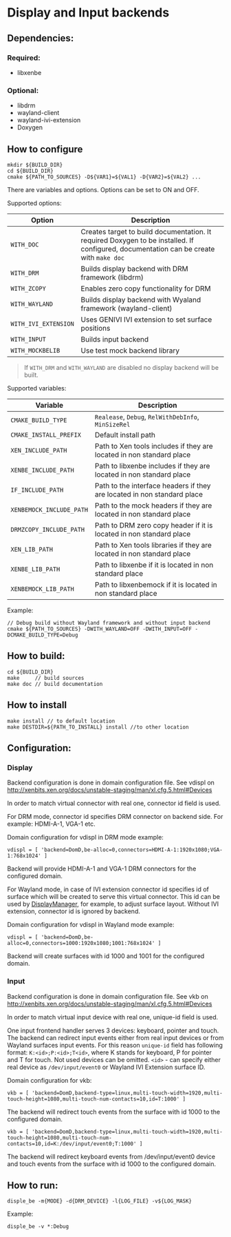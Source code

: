 # Display and Input backends

## Dependencies:
### Required:
* libxenbe
### Optional:
* libdrm
* wayland-client
* wayland-ivi-extension
* Doxygen

## How to configure
```
mkdir ${BUILD_DIR}
cd ${BUILD_DIR}
cmake ${PATH_TO_SOURCES} -D${VAR1}=${VAL1} -D{VAR2}=${VAL2} ...
```
There are variables and options. Options can be set to ON and OFF.

Supported options:

| Option | Description |
| --- | --- |
| `WITH_DOC` | Creates target to build documentation. It required Doxygen to be installed. If configured, documentation can be create with `make doc` |
| `WITH_DRM` | Builds display backend with DRM framework (libdrm) |
| `WITH_ZCOPY` | Enables zero copy functionality for DRM |
| `WITH_WAYLAND` | Builds display backend with Wyaland framework (wayland-client) |
| `WITH_IVI_EXTENSION` | Uses GENIVI IVI extension to set surface positions |
| `WITH_INPUT` | Builds input backend |
| `WITH_MOCKBELIB` | Use test mock backend library | 

> If `WITH_DRM` and `WITH_WAYLAND` are disabled no display backend will be built.

Supported variables:

| Variable | Description |
| --- | --- |
| `CMAKE_BUILD_TYPE` | `Realease`, `Debug`, `RelWithDebInfo`, `MinSizeRel`|
| `CMAKE_INSTALL_PREFIX` | Default install path |
| `XEN_INCLUDE_PATH` | Path to Xen tools includes if they are located in non standard place |
| `XENBE_INCLUDE_PATH` | Path to libxenbe includes if they are located in non standard place |
| `IF_INCLUDE_PATH` | Path to the interface headers if they are located in non standard place |
| `XENBEMOCK_INCLUDE_PATH` | Path to the mock headers if they are located in non standard place |
| `DRMZCOPY_INCLUDE_PATH` | Path to DRM zero copy header if it is located in non standard place |
| `XEN_LIB_PATH` | Path to Xen tools libraries if they are located in non standard place |
| `XENBE_LIB_PATH` | Path to libxenbe if it is located in non standard place |
| `XENBEMOCK_LIB_PATH` | Path to libxenbemock if it is located in non standard place |

Example:
```
// Debug build without Wayland framework and without input backend
cmake ${PATH_TO_SOURCES} -DWITH_WAYLAND=OFF -DWITH_INPUT=OFF -DCMAKE_BUILD_TYPE=Debug
```

## How to build:
```
cd ${BUILD_DIR}
make     // build sources
make doc // build documentation
```
## How to install
```
make install // to default location
make DESTDIR=${PATH_TO_INSTALL} install //to other location
```
## Configuration:

### Display

Backend configuration is done in domain configuration file. See vdispl on http://xenbits.xen.org/docs/unstable-staging/man/xl.cfg.5.html#Devices

In order to match virtual connector with real one, connector id field is used.

For DRM mode, connector id specifies DRM connector on backend side. For example: HDMI-A-1, VGA-1 etc.

Domain configuration for vdispl in DRM mode example:
```
vdispl = [ 'backend=DomD,be-alloc=0,connectors=HDMI-A-1:1920x1080;VGA-1:768x1024' ]
```
Backend will provide HDMI-A-1 and VGA-1 DRM connectors for the configured domain.

For Wayland mode, in case of IVI extension connector id specifies id of surface which will be created to serve this virtual connector. This id can be used by [DisplayManager](https://github.com/xen-troops/DisplayManager), for example, to adjust surface layout. Without IVI extension, connector id is ignored by backend.

Domain configuration for vdispl in Wayland mode example:
```
vdispl = [ 'backend=DomD,be-alloc=0,connectors=1000:1920x1080;1001:768x1024' ]
```
Backend will create surfaces with id 1000 and 1001 for the configured domain.

### Input

Backend configuration is done in domain configuration file. See vkb on http://xenbits.xen.org/docs/unstable-staging/man/xl.cfg.5.html#Devices

In order to match virtual input device with real one, unique-id field is used.

One input frontend handler serves 3 devices: keyboard, pointer and touch.
The backend can redirect input events either from real input devices or from Wayland surfaces input events. For this reason `unique-id` field has following format: `K:<id>;P:<id>;T<id>`, where K stands for keyboard, P for pointer and T for touch. Not used devices can be omitted. `<id>` - can specify either real device as `/dev/input/event0` or Wayland IVI Extension surface ID.

Domain configuration for vkb:
```
vkb = [ 'backend=DomD,backend-type=linux,multi-touch-width=1920,multi-touch-height=1080,multi-touch-num-contacts=10,id=T:1000' ]
```
The backend will redirect touch events from the surface with id 1000 to the configured domain.

```
vkb = [ 'backend=DomD,backend-type=linux,multi-touch-width=1920,multi-touch-height=1080,multi-touch-num-contacts=10,id=K:/dev/input/event0;T:1000' ]
```
The backend will redirect keyboard events from /dev/input/event0 device and touch events from the surface with id 1000 to the configured domain.

## How to run:
```
disple_be -m{MODE} -d{DRM_DEVICE} -l{LOG_FILE} -v${LOG_MASK}
```
Example:

```
disple_be -v *:Debug
```
